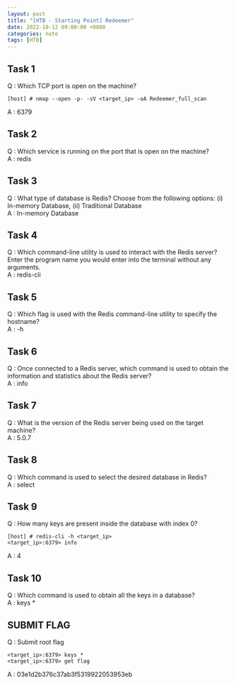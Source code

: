 ```yaml
---
layout: post
title: "[HTB - Starting Point] Redeemer"
date: 2022-10-12 09:00:00 +0800
categories: note
tags: [HTB]
---
```


## Task 1  
Q : Which TCP port is open on the machine?  
``` text
[host] # nmap --open -p- -sV <target_ip> -oA Redeemer_full_scan
```
A : 6379  

## Task 2  
Q : Which service is running on the port that is open on the machine?  
A : redis  

## Task 3  
Q : What type of database is Redis? Choose from the following options: (i) In-memory Database, (ii) Traditional Database  
A :  In-memory Database  

## Task 4  
Q : Which command-line utility is used to interact with the Redis server? Enter the program name you would enter into the terminal without any arguments.  
A : redis-cli  

## Task 5  
Q : Which flag is used with the Redis command-line utility to specify the hostname?  
A : -h  

## Task 6  
Q : Once connected to a Redis server, which command is used to obtain the information and statistics about the Redis server?  
A : info  

## Task 7  
Q : What is the version of the Redis server being used on the target machine?  
A : 5.0.7  

## Task 8  
Q : Which command is used to select the desired database in Redis?  
A : select  

## Task 9  
Q : How many keys are present inside the database with index 0?  
``` text
[host] # redis-cli -h <target_ip>
<target_ip>:6379> info
```
A : 4

## Task 10  
Q : Which command is used to obtain all the keys in a database?  
A : keys *

## SUBMIT FLAG  
Q : Submit root flag  
``` text
<target_ip>:6379> keys *
<target_ip>:6379> get flag
```
A : 03e1d2b376c37ab3f5319922053953eb
